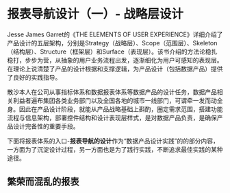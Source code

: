 # 报表导航设计（一）- 战略层设计    
Jesse James Garret的《THE ELEMENTS OF USER EXPERIENCE》详细介绍了产品设计的五层架构，分别是Strategy（战略层）、Scope（范围层）、Skeleton（结构层）、Structure（框架层）和Surface（表现层）。该书介绍的方法论稳扎稳打，步步为营，从抽象的用户业务流程出发，逐渐细化为用户可感知的表现层。在理论上说清楚了产品的设计根据和支撑逻辑，为产品设计（包括数据产品）提供了良好的实践指导。   

散沙本人在公司从事指标体系和数据报表体系等数据产品的设计任务，数据产品相关利益者遍布集团各类业务部门以及全国各地的城市一线部门，可谓牵一发而动全身。因此在产品设计阶段，就能从产品战略基础上斟酌，圈定需求范围，搭建功能流程与信息架构，部署控件结构和设计表现层样式，是对数据产品负责，是确保产品设计完备性的重要手段。   

下面将报表体系的入口-**报表导航的设计**作为“数据产品设计实践”的的部分内容，一方面为了沉淀设计过程，另一方面也是为了践行实践，不断追求最佳实践的某种途径。

## 繁荣而混乱的报表   

## 
